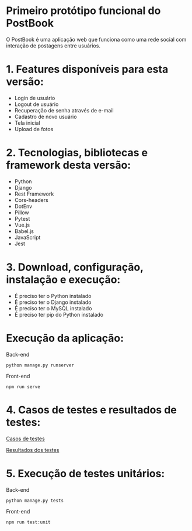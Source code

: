 # Primeiro protótipo funcional do PostBook

O PostBook é uma aplicação web que funciona como uma rede social
com interação de postagens entre usuários.

# 1. Features disponíveis para esta versão:

* Login de usuário
* Logout de usuário
* Recuperação de senha através de e-mail
* Cadastro de novo usuário
* Tela inicial
* Upload de fotos

# 2. Tecnologias, bibliotecas e framework desta versão:

* Python
* Django
* Rest Framework
* Cors-headers
* DotEnv
* Pillow
* Pytest
* Vue.js
* Babel.js
* JavaScript
* Jest

# 3. Download, configuração, instalação e execução:

* É preciso ter o Python instalado
* É preciso ter o Django instalado
* É preciso ter o MySQL instalado
* É preciso ter pip do Python instalado

# Execução da aplicação:

Back-end
```
python manage.py runserver
```

Front-end
```
npm run serve
```

# 4. Casos de testes e resultados de testes:

[Casos de testes](https://github.com/es20231/eqp5/blob/gleideson_freitas/docs/test/teste.md)

[Resultados dos testes](https://github.com/es20231/eqp5/blob/gleideson_freitas/docs/test/resultados_testes_prototipo1%20-%20P%C3%A1gina1.csv)

# 5. Execução de testes unitários:

Back-end
```
python manage.py tests
```
Front-end
```
npm run test:unit
```
